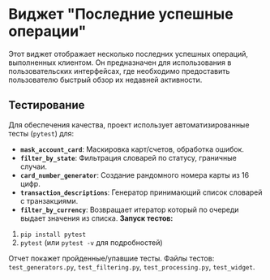 # Виджет "Последние успешные операции"

Этот виджет отображает несколько последних успешных операций, выполненных клиентом. Он предназначен для использования в пользовательских интерфейсах, где необходимо предоставить пользователю быстрый обзор их недавней активности.
## Тестирование

Для обеспечения качества, проект использует автоматизированные тесты (`pytest`) для:

*   **`mask_account_card`**: Маскировка карт/счетов, обработка ошибок.
*   **`filter_by_state`**: Фильтрация словарей по статусу, граничные случаи.
*   **`card_number_generator`**: Создание рандомного номера карты из 16 цифр.
*   **`transaction_descriptions`**: Генератор принимающий список словарей с транзакциями.
*   **`filter_by_currency`**: Возвращает итератор который по очереди выдает значения из списка.
**Запуск тестов:**

1.  `pip install pytest`
2.  `pytest` (или `pytest -v` для подробностей)

Отчет покажет пройденные/упавшие тесты.  Файлы тестов: `test_generators.py`, `test_filtering.py`, `test_processing.py`, `test_widget`.

